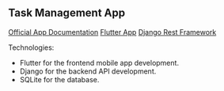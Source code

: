 ## Task Management App

[Official App Documentation](https://github.com/enzonjagi/Flutter_Apps/tree/main/projects/task_management/README.md)
[Flutter App](https://github.com/enzonjagi/Flutter_Apps/tree/main/projects/task_management)
[Django Rest Framework](https://github.com/enzonjagi/RESTAPI_Django/tree/main/self_paced/task_mgt_api)

<p>Technologies:</p>

* Flutter for the frontend mobile app development.
* Django for the backend API development.
* SQLite for the database.